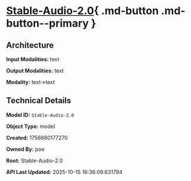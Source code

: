 # [Stable-Audio-2.0](https://poe.com/Stable-Audio-2.0){ .md-button .md-button--primary }

## Architecture

**Input Modalities:** text

**Output Modalities:** text

**Modality:** text->text


## Technical Details

**Model ID:** `Stable-Audio-2.0`

**Object Type:** model

**Created:** 1756880177270

**Owned By:** poe

**Root:** Stable-Audio-2.0

**API Last Updated:** 2025-10-15 16:36:09.631794
